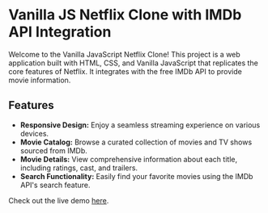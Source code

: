 # Vanilla JS Netflix Clone with IMDb API Integration

Welcome to the Vanilla JavaScript Netflix Clone! This project is a web application built with HTML, CSS, and Vanilla JavaScript that replicates the core features of Netflix. It integrates with the free IMDb API to provide movie information.

## Features

- **Responsive Design:** Enjoy a seamless streaming experience on various devices.
- **Movie Catalog:** Browse a curated collection of movies and TV shows sourced from IMDb.
- **Movie Details:** View comprehensive information about each title, including ratings, cast, and trailers.
- **Search Functionality:** Easily find your favorite movies using the IMDb API's search feature.

Check out the live demo [here](https://netflix-clone-vanillajs.netlify.app/).
